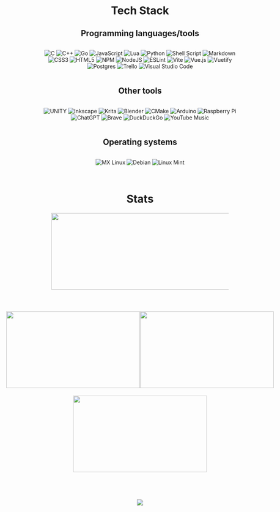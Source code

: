 <h1 align="center">Tech Stack</h1>

<h2 align="center">Programming languages/tools</h2>

<div align="center" style="display: flex; justify-content: center; gap: 20px;">

![C](https://img.shields.io/badge/c-%2300599C.svg?style=for-the-badge&logo=c&logoColor=white)
![C++](https://img.shields.io/badge/c++-%2300599C.svg?style=for-the-badge&logo=c%2B%2B&logoColor=white)
![Go](https://img.shields.io/badge/go-%2300ADD8.svg?style=for-the-badge&logo=go&logoColor=white)
![JavaScript](https://img.shields.io/badge/javascript-%23323330.svg?style=for-the-badge&logo=javascript&logoColor=%23F7DF1E)
![Lua](https://img.shields.io/badge/lua-%232C2D72.svg?style=for-the-badge&logo=lua&logoColor=white)
![Python](https://img.shields.io/badge/python-3670A0?style=for-the-badge&logo=python&logoColor=ffdd54)
![Shell Script](https://img.shields.io/badge/shell_script-%23121011.svg?style=for-the-badge&logo=gnu-bash&logoColor=white)
![Markdown](https://img.shields.io/badge/markdown-%23000000.svg?style=for-the-badge&logo=markdown&logoColor=white)
![CSS3](https://img.shields.io/badge/css3-%231572B6.svg?style=for-the-badge&logo=css3&logoColor=white)
![HTML5](https://img.shields.io/badge/html5-%23E34F26.svg?style=for-the-badge&logo=html5&logoColor=white)
![NPM](https://img.shields.io/badge/NPM-%23000000.svg?style=for-the-badge&logo=npm&logoColor=white)
![NodeJS](https://img.shields.io/badge/node.js-6DA55F?style=for-the-badge&logo=node.js&logoColor=white)
![ESLint](https://img.shields.io/badge/ESLint-4B3263?style=for-the-badge&logo=eslint&logoColor=white)
![Vite](https://img.shields.io/badge/vite-%23646CFF.svg?style=for-the-badge&logo=vite&logoColor=white)
![Vue.js](https://img.shields.io/badge/vuejs-%2335495e.svg?style=for-the-badge&logo=vuedotjs&logoColor=%234FC08D)
![Vuetify](https://img.shields.io/badge/Vuetify-1867C0?style=for-the-badge&logo=vuetify&logoColor=AEDDFF)
![Postgres](https://img.shields.io/badge/postgres-%23316192.svg?style=for-the-badge&logo=postgresql&logoColor=white)
![Trello](https://img.shields.io/badge/Trello-%23026AA7.svg?style=for-the-badge&logo=Trello&logoColor=white)
![Visual Studio Code](https://img.shields.io/badge/Visual%20Studio%20Code-0078d7.svg?style=for-the-badge&logo=visual-studio-code&logoColor=white)

</div>

<h2 align="center">Other tools</h2>

<div align="center" style="display: flex; justify-content: center; gap: 20px;">

![UNITY](https://img.shields.io/badge/Unity-%2320232a.svg?style=for-the-badge&logo=unity&logoColor=white)
![Inkscape](https://img.shields.io/badge/Inkscape-e0e0e0?style=for-the-badge&logo=inkscape&logoColor=080A13)
![Krita](https://img.shields.io/badge/Krita-203759?style=for-the-badge&logo=krita&logoColor=EEF37B)
![Blender](https://img.shields.io/badge/blender-%23F5792A.svg?style=for-the-badge&logo=blender&logoColor=white)
![CMake](https://img.shields.io/badge/CMake-%23008FBA.svg?style=for-the-badge&logo=cmake&logoColor=white)
![Arduino](https://img.shields.io/badge/-Arduino-00979D?style=for-the-badge&logo=Arduino&logoColor=white)
![Raspberry Pi](https://img.shields.io/badge/-RaspberryPi-C51A4A?style=for-the-badge&logo=Raspberry-Pi)
![ChatGPT](https://img.shields.io/badge/chatGPT-74aa9c?style=for-the-badge&logo=openai&logoColor=white)
![Brave](https://img.shields.io/badge/Brave-FB542B?style=for-the-badge&logo=Brave&logoColor=white)
![DuckDuckGo](https://img.shields.io/badge/duckduckgo-de5833?style=for-the-badge&logo=duckduckgo&logoColor=white)
![YouTube Music](https://img.shields.io/badge/YouTube_Music-FF0000?style=for-the-badge&logo=youtube-music&logoColor=white)

</div>

<h2 align="center">Operating systems</h2>

<div align="center" style="display: flex; justify-content: center; gap: 20px;">

![MX Linux](https://img.shields.io/badge/-MX%20Linux-%23000000?style=for-the-badge&logo=MXlinux&logoColor=white)
![Debian](https://img.shields.io/badge/Debian-D70A53?style=for-the-badge&logo=debian&logoColor=white)
![Linux Mint](https://img.shields.io/badge/Linux%20Mint-87CF3E?style=for-the-badge&logo=Linux%20Mint&logoColor=white)

</div>

<br>

<h1 align="center">Stats</h1>

<div align="center" style="display: flex; justify-content: center; margin: 20px;">
  <img src="http://github-profile-summary-cards.vercel.app/api/cards/profile-details?username=smugg99&theme=github_dark" width="693" height="200">
</div>

<br>

<div align="center" style="display: flex; justify-content: center; margin: 20px;">
  <img src="http://github-profile-summary-cards.vercel.app/api/cards/repos-per-language?username=smugg99&theme=github_dark" width="350" height="200">
  <img src="http://github-profile-summary-cards.vercel.app/api/cards/most-commit-language?username=smugg99&theme=github_dark" width="350" height="200">
</div>

<div align="center" style="display: flex; justify-content: center; margin: 20px;">
  <img src="http://github-profile-summary-cards.vercel.app/api/cards/stats?username=smugg99&theme=github_dark" width="350" height="200">
</div>

<br>

<div align="center" style="display: flex; justify-content: center; margin: 20px;">

  [![](https://visitcount.itsvg.in/api?id=smugg99&icon=5&color=12)](https://visitcount.itsvg.in)

</div>
